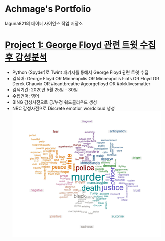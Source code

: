 # Achmage's Portfolio
laguna821의 데이터 사이언스 작업 저장소.

# [Project 1: George Floyd 관련 트윗 수집후 감성분석](https://github.com/laguna821/Achmage/tree/main/gfloyd)
* Python (Spyder)로 Twint 패키지를 통해서 George Floyd 관련 트윗 수집
* 검색어: George Floyd OR Minneapolis OR Minneapolis Riots OR Floyd OR Derek Chauvin OR #icantbreathe #georgefloyd OR #blcklivesmatter
* 검색기간: 2020년 5월 25일 - 30일
* 수집언어: 영어
* BING 감성사전으로 긍/부정 워드클라우드 생성
* NRC 감성사전으로 Discrete emotion wordcloud 생성
![](/images/gfloyd_wordcloud_sentiment_nrc.jpg)
